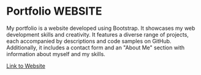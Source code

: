 # Portfolio WEBSITE

My portfolio is a website developed using Bootstrap. It showcases my web development skills and creativity. It features a diverse range of projects, each accompanied by descriptions and code samples on GitHub. Additionally, it includes a contact form and an "About Me" section with information about myself and my skills.

[Link to Website](http://kaledinaoksana.ru)